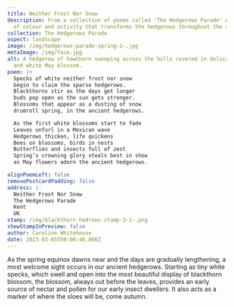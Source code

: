 ```yaml
---
title: Neither Frost Nor Snow
description: From a collection of poems called 'The Hedgerows Parade' A carnival
  of colour and activity that transforms the hedgerows throughout the seasons.
collection: The Hedgerows Parade
aspect: landscape
image: /img/hedgerows-parade-spring-1-.jpg
metaImage: /img/face.jpg
alt: A hedgerow of hawthorn sweeping across the hills covered in delicate pink
  and white May blossom.
poem: |+
  Specks of white neither frost nor snow
  begin to claim the sparse hedgerows.
  Blackthorns stir as the days get longer
  buds pop open as the sun gets stronger.
  Blossoms that appear as a dusting of snow
  drumroll spring, in the ancient hedgerows.

  As the first white blossoms start to fade
  Leaves unfurl in a Mexican wave
  Hedgerows thicken, life quickens
  Bees on blossoms, birds in nests
  Butterflies and insects full of zest
  Spring’s crowning glory steals best in show
  as May flowers adorn the ancient hedgerows.

alignPoemLeft: false
removePostcardPadding: false
address: |-
  Neither Frost Nor Snow
  The Hedgerows Parade
  Kent
  UK
stamp: /img/blackthorn-hedrows-stamp-3-1-.png
showStampInPreview: false
author: Caroline Whitehouse
date: 2023-03-05T08:00:46.866Z
---
```

As the spring equinox dawns near and the days are gradually lengthening, a most welcome sight occurs in our ancient hedgerows. Starting as tiny white specks, which swell and open into the most beautiful display of blackthorn blossom, the blossom, always out before the leaves, provides an early source of nectar and pollen for our early insect dwellers. It also acts as a marker of where the sloes will be, come autumn.